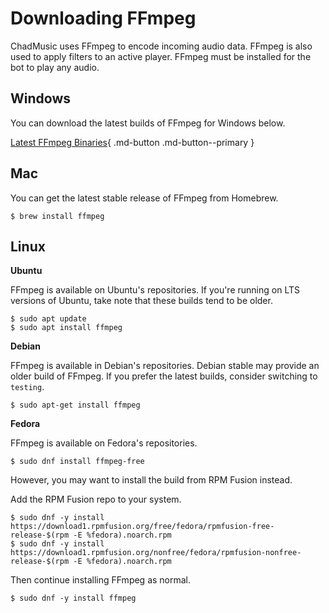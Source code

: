 # Downloading FFmpeg
ChadMusic uses FFmpeg to encode incoming audio data. FFmpeg is also used to apply filters to an active player. FFmpeg must be installed for the bot to play any audio.

## Windows
You can download the latest builds of FFmpeg for Windows below.

[Latest FFmpeg Binaries](https://github.com/BtbN/FFmpeg-Builds/releases){ .md-button .md-button--primary }

## Mac
You can get the latest stable release of FFmpeg from Homebrew.

```
$ brew install ffmpeg
```

## Linux
**Ubuntu**

FFmpeg is available on Ubuntu's repositories. If you're running on LTS versions of Ubuntu, take note that these builds tend to be older.

```
$ sudo apt update
$ sudo apt install ffmpeg
```

**Debian**

FFmpeg is available in Debian's repositories. Debian stable may provide an older build of FFmpeg. If you prefer the latest builds, consider switching to `testing`.

```
$ sudo apt-get install ffmpeg
```

**Fedora**

FFmpeg is available on Fedora's repositories.

```
$ sudo dnf install ffmpeg-free
```

However, you may want to install the build from RPM Fusion instead.

Add the RPM Fusion repo to your system.

```
$ sudo dnf -y install https://download1.rpmfusion.org/free/fedora/rpmfusion-free-release-$(rpm -E %fedora).noarch.rpm
$ sudo dnf -y install https://download1.rpmfusion.org/nonfree/fedora/rpmfusion-nonfree-release-$(rpm -E %fedora).noarch.rpm
```

Then continue installing FFmpeg as normal.

```
$ sudo dnf -y install ffmpeg
```

